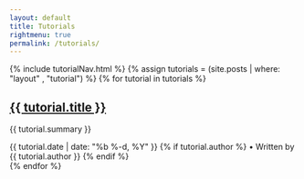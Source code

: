 ```yaml
---
layout: default
title: Tutorials
rightmenu: true
permalink: /tutorials/
---
```


{% include tutorialNav.html %}
{% assign tutorials = (site.posts | where: "layout" , "tutorial") %}
{% for tutorial in tutorials %}
<div class="tutorial">
  <h2><a href="{{ tutorial.url }}">{{ tutorial.title }}</a></h2>
  <p>{{ tutorial.summary }}</p>
  <div class="tutorial-meta">
      {{ tutorial.date | date: "%b %-d, %Y" }}
      {% if tutorial.author %} • Written by {{ tutorial.author }} {% endif %}
   </div>
</div>
{% endfor %}
